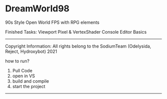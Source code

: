 # DreamWorld98
90s Style Open World FPS with RPG elements


Finished Tasks:
  Viewport
  Pixel & VertexShader
  Console
  Editor Basics
  
  -----------------------------
  
  Copyright Information: 
  All rights belong to the SodiumTeam (Odelysida, Reject, Hydroxybot)
  2021 
  
  
  how to run? 
  1. Pull Code
  2. open in VS
  3. build and compile
  4. start the project
  ----------------------------
